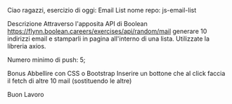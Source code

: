 Ciao ragazzi, esercizio di oggi: Email List nome repo: js-email-list

Descrizione Attraverso l'apposita API di Boolean https://flynn.boolean.careers/exercises/api/random/mail generare 10 indirizzi email e stamparli in pagina all'interno di una lista. Utilizzate la libreria axios.

Numero minimo di push: 5;

Bonus Abbellire con CSS o Bootstrap Inserire un bottone che al click faccia il fetch di altre 10 mail (sostituendo le altre)

Buon Lavoro